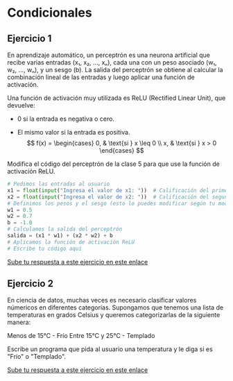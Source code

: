 # Condicionales

## Ejercicio 1

En aprendizaje automático, un perceptrón es una neurona artificial que recibe varias entradas (x₁, x₂, ..., xₙ), cada una con un peso asociado (w₁, w₂, ..., wₙ), y un sesgo (b). La salida del perceptrón se obtiene al calcular la combinación lineal de las entradas y luego aplicar una función de activación.

Una función de activación muy utilizada es ReLU (Rectified Linear Unit), que devuelve:

- 0 si la entrada es negativa o cero.

- El mismo valor si la entrada es positiva.
$$
f(x) =
\begin{cases} 
0, & \text{si } x \leq 0 \\
x, & \text{si } x > 0
\end{cases}
$$

Modifica el código del perceptrón de la clase 5 para que use la función de activación ReLU. 
```python
# Pedimos las entradas al usuario
x1 = float(input("Ingresa el valor de x1: "))  # Calificación del primer examen
x2 = float(input("Ingresa el valor de x2: "))  # Calificación del segundo examen
# Definimos los pesos y el sesgo (esto lo puedes modificar según tu modelo)
w1 = 0.5
w2 = 0.7
b = -1.0
# Calculamos la salida del perceptrón
salida = (x1 * w1) + (x2 * w2) + b
# Aplicamos la función de activación ReLU
# Escribe tu código aquí
```

[Sube tu respuesta a este ejercicio en este enlace](https://forms.gle/iR38Ziv1KsLJ1nA9A)

## Ejercicio 2
En ciencia de datos, muchas veces es necesario clasificar valores númericos en diferentes categorías. Supongamos que tenemos una lista de temperaturas en grados Celsius y queremos categorizarlas de la siguiente manera:

Menos de 15°C - Frío
Entre 15°C y 25°C - Templado

Escribe un programa que pida al usuario una temperatura y le diga si es "Frío" o "Templado". 

[Sube tu respuesta a este ejercicio en este enlace](https://forms.gle/gNiCzAT9hXXWEZz26)